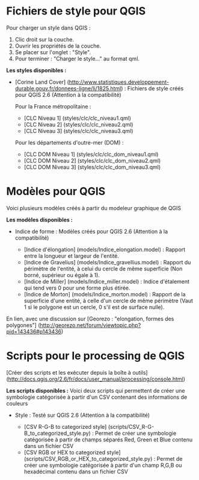 Fichiers de style pour QGIS
=====

Pour charger un style dans QGIS :

1. Clic droit sur la couche.
2. Ouvrir les propriétés de la couche.
3. Se placer sur l'onglet : "Style".
4. Pour terminer : "Charger le style..." au format qml.  

**Les styles disponibles :**
- [Corine Land Cover] (http://www.statistiques.developpement-durable.gouv.fr/donnees-ligne/li/1825.html) :
  Fichiers de style créés pour QGIS 2.6 (Attention à la compatibilité)

  Pour la France métropolitaine :
    - [CLC Niveau 1] (styles/clc/clc_niveau1.qml)
    - [CLC Niveau 2] (styles/clc/clc_niveau2.qml)
    - [CLC Niveau 3] (styles/clc/clc_niveau3.qml)

  Pour les départements d'outre-mer (DOM) :
    - [CLC DOM Niveau 1] (styles/clc/clc_dom_niveau1.qml)
    - [CLC DOM Niveau 2] (styles/clc/clc_dom_niveau2.qml)
    - [CLC DOM Niveau 3] (styles/clc/clc_dom_niveau3.qml)

Modèles pour QGIS
=====

Voici plusieurs modèles créés à partir du modeleur graphique de QGIS

**Les modèles disponibles :**
- Indice de forme :
  Modèles créés pour QGIS 2.6 (Attention à la compatibilité)

  - [Indice d'élongation] (models/Indice_elongation.model) : Rapport entre la longueur et largeur de l'entité.
  - [Indice de Gravelius] (models/Indice_gravellius.model) : Rapport du périmètre de l'entité, à celui du cercle de même superficie (Non borné, supérieur ou égale à 1).
  - [Indice de Miller] (models/Indice_miller.model) : Indice d'étalement qui tend vers 0 pour une forme plus étirée.
  - [Indice de Morton] (models/Indice_morton.model) : Rapport de la superficie d'une entité, à celle d'un cercle de même périmètre (Vaut 1 si le polygone est un cercle, 0 s'il est de surface nulle).

En lien, avec une discussion sur [Georezo : "elongation, formes des polygones"] (http://georezo.net/forum/viewtopic.php?pid=143436#p143436)

Scripts pour le processing de QGIS
=====

[Créer des scripts et les exécuter depuis la boîte à outils] (http://docs.qgis.org/2.6/fr/docs/user_manual/processing/console.html)

**Les scripts disponibles :**
Voici deux scripts qui permettent de créer une symbologie catégorisée à partir d'un CSV contenant des informations de couleurs

- Style :
  Testé sur QGIS 2.6 (Attention à la compatibilité)

  - [CSV R-G-B to categorized style] (scripts/CSV_R-G-B_to_categorized_style.py) : Permet de créer une symbologie catégorisée à partir de champs séparés Red, Green et Blue contenu dans un fichier CSV
  - [CSV RGB or HEX to categorized style] (scripts/CSV_RGB_or_HEX_to_categorized_style.py) : Permet de créer une symbologie catégorisée à partir d'un champ R,G,B ou hexadécimal contenu dans un fichier CSV
